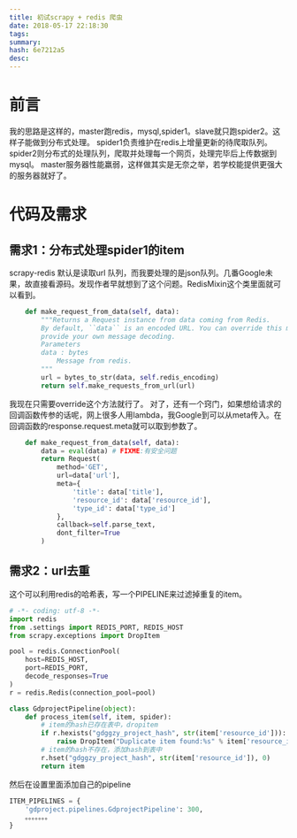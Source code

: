 ```yaml
---
title: 初试scrapy + redis 爬虫
date: 2018-05-17 22:18:30
tags: 
summary: 
hash: 6e7212a5
desc: 
---
```

# 前言
  我的思路是这样的，master跑redis，mysql,spider1。slave就只跑spider2。这样子能做到分布式处理。
  spider1负责维护在redis上增量更新的待爬取队列。spider2则分布式的处理队列，爬取并处理每一个网页，处理完毕后上传数据到mysql。
  master服务器性能羸弱，这样做其实是无奈之举，若学校能提供更强大的服务器就好了。

# 代码及需求
## 需求1：分布式处理spider1的item
scrapy-redis 默认是读取url 队列，而我要处理的是json队列。几番Google未果，故直接看源码。发现作者早就想到了这个问题。RedisMixin这个类里面就可以看到。
```python
    def make_request_from_data(self, data):
        """Returns a Request instance from data coming from Redis.
        By default, ``data`` is an encoded URL. You can override this method to
        provide your own message decoding.
        Parameters
        data : bytes
            Message from redis.
        """
        url = bytes_to_str(data, self.redis_encoding)
        return self.make_requests_from_url(url)
```
我现在只需要override这个方法就行了。
对了，还有一个窍门，如果想给请求的回调函数传参的话呢，网上很多人用lambda，我Google到可以从meta传入。在回调函数的response.request.meta就可以取到参数了。

```python
    def make_request_from_data(self, data):
        data = eval(data) # FIXME:有安全问题
        return Request(
            method='GET',
            url=data['url'],
            meta={
                'title': data['title'],
                'resource_id': data['resource_id'],
                'type_id': data['type_id']
            },
            callback=self.parse_text,
            dont_filter=True
        )
```
## 需求2：url去重
这个可以利用redis的哈希表，写一个PIPELINE来过滤掉重复的item。

```python
# -*- coding: utf-8 -*-
import redis
from .settings import REDIS_PORT, REDIS_HOST
from scrapy.exceptions import DropItem

pool = redis.ConnectionPool(
    host=REDIS_HOST,
    port=REDIS_PORT,
    decode_responses=True
)
r = redis.Redis(connection_pool=pool)

class GdprojectPipeline(object):
    def process_item(self, item, spider):
        # item的hash已存在表中，dropitem
        if r.hexists("gdggzy_project_hash", str(item['resource_id'])):
            raise DropItem("Duplicate item found:%s" % item['resource_id'])
        # item的hash不存在，添加hash到表中
        r.hset("gdggzy_project_hash", str(item['resource_id']), 0)
        return item

```
然后在设置里面添加自己的pipeline
```python
ITEM_PIPELINES = {
    'gdproject.pipelines.GdprojectPipeline': 300,
    。。。。。。。
}
```
